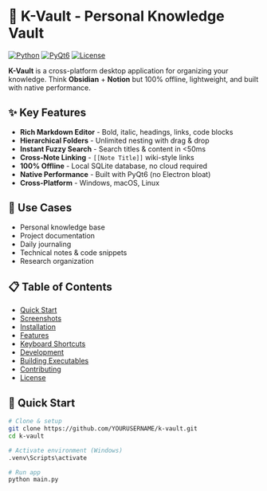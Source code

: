 # 🚀 K-Vault - Personal Knowledge Vault

[![Python](https://img.shields.io/badge/Python-3.12-blue.svg)](https://python.org)
[![PyQt6](https://img.shields.io/badge/PyQt6-6.7-green.svg)](https://riverbankcomputing.com/software/pyqt)
[![License](https://img.shields.io/badge/License-MIT-yellow.svg)](LICENSE)

**K-Vault** is a cross-platform desktop application for organizing your knowledge. Think **Obsidian** + **Notion** but 100% offline, lightweight, and built with native performance.

## ✨ **Key Features**
- **Rich Markdown Editor** - Bold, italic, headings, links, code blocks
- **Hierarchical Folders** - Unlimited nesting with drag & drop
- **Instant Fuzzy Search** - Search titles & content in <50ms
- **Cross-Note Linking** - `[[Note Title]]` wiki-style links
- **100% Offline** - Local SQLite database, no cloud required
- **Native Performance** - Built with PyQt6 (no Electron bloat)
- **Cross-Platform** - Windows, macOS, Linux

## 🎯 **Use Cases**
- Personal knowledge base
- Project documentation
- Daily journaling
- Technical notes & code snippets
- Research organization

## 📋 **Table of Contents**
- [Quick Start](#quick-start)
- [Screenshots](#screenshots)
- [Installation](#installation)
- [Features](#features)
- [Keyboard Shortcuts](#keyboard-shortcuts)
- [Development](#development)
- [Building Executables](#building-executables)
- [Contributing](#contributing)
- [License](#license)

## 🚀 **Quick Start**
```bash
# Clone & setup
git clone https://github.com/YOURUSERNAME/k-vault.git
cd k-vault

# Activate environment (Windows)
.venv\Scripts\activate

# Run app
python main.py
